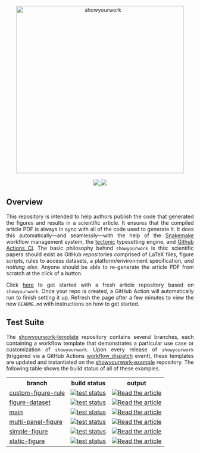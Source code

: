 <p align="center">
<a href="https://github.com/rodluger/showyourwork">
<img width = "450" src="https://raw.githubusercontent.com/rodluger/showyourwork/img/showyourwork.png" alt="showyourwork"/>
<br>
<br>
<a href="https://showyourwork.readthedocs.io/en/v0.0.27">
    <img src="https://img.shields.io/static/v1?label=read&message=the%20docs&color=blue"/>
</a>
<a href="https://github.com/rodluger/showyourwork-template/generate">
    <img src="https://img.shields.io/static/v1?label=create&message=new%20repo&color=brightgreen"/>
</a>
</p>

<h2>Overview</h2>

<p align="justify">
This repository is intended to help authors publish the code that generated the figures and results in a scientific article. It ensures that the compiled article PDF is always in sync with all of the code used to generate it. It does this automatically—and seamlessly—with the help of the <a href="https://snakemake.readthedocs.io">Snakemake</a> workflow management system, the <a href="https://tectonic-typesetting.github.io">tectonic</a> typesetting engine, and <a href="https://github.com/features/actions">Github Actions CI</a>. The basic philosophy behind <code>showyourwork</code> is this: scientific papers should exist as GitHub repositories comprised of LaTeX files, figure scripts, rules to access datasets, a platform/environment specification, <i>and nothing else</i>. Anyone should be able to re-generate the article PDF from scratch at the click of a button.
</p>

<p align="justify">
Click <a href="https://github.com/rodluger/showyourwork-template/generate">here</a> to get started with a fresh article repository based on <code>showyourwork</code>. Once your repo is created, a GitHub Action will automatically run to finish setting it up. Refresh the page after a few minutes to view the new <code>README.md</code> with instructions on how to get started.
</p>

<h2>Test Suite</h2>

<p align="justify">
The <a href="https://github.com/rodluger/showyourwork-template">showyourwork-template</a> repository contains several branches, each containing a workflow template that demonstrates a particular use case or customization of <code>showyourwork</code>.
Upon every release of <code>showyourwork</code> (triggered via a GitHub Actions <a href="https://github.com/rodluger/showyourwork/actions/workflows/release.yml">workflow_dispatch</a> event), these templates are updated and instantiated
on the <a href="https://github.com/rodluger/showyourwork-example">showyourwork-example</a> repository. The following table
shows the build status of all of these examples.
</p>

<table>
  <tr>
    <th>branch</th>
    <th>build status</th>
    <th>output</th>
  </tr>
  
  <tr>
    <td>
        <a href="https://github.com/rodluger/showyourwork-example/tree/custom-figure-rule">custom-figure-rule</a>
    </td>
    <td>
    <a href="https://github.com/rodluger/showyourwork-example/actions/workflows/showyourwork.yml?query=branch%3Acustom-figure-rule">
        <img src="https://github.com/rodluger/showyourwork-example/actions/workflows/showyourwork.yml/badge.svg?branch=custom-figure-rule" alt="test status"/>
    </a>
    </td>
    <td>
    <a href="https://github.com/rodluger/showyourwork-example/raw/custom-figure-rule-pdf/ms.pdf">
    <img src="https://img.shields.io/badge/article-pdf-blue.svg?style=flat" alt="Read the article"/>
    </a>
    </td>
  </tr>
  
  <tr>
    <td>
        <a href="https://github.com/rodluger/showyourwork-example/tree/figure-dataset">figure-dataset</a>
    </td>
    <td>
    <a href="https://github.com/rodluger/showyourwork-example/actions/workflows/showyourwork.yml?query=branch%3Afigure-dataset">
        <img src="https://github.com/rodluger/showyourwork-example/actions/workflows/showyourwork.yml/badge.svg?branch=figure-dataset" alt="test status"/>
    </a>
    </td>
    <td>
    <a href="https://github.com/rodluger/showyourwork-example/raw/figure-dataset-pdf/ms.pdf">
    <img src="https://img.shields.io/badge/article-pdf-blue.svg?style=flat" alt="Read the article"/>
    </a>
    </td>
  </tr>
  
  <tr>
    <td>
        <a href="https://github.com/rodluger/showyourwork-example/tree/main">main</a>
    </td>
    <td>
    <a href="https://github.com/rodluger/showyourwork-example/actions/workflows/showyourwork.yml?query=branch%3Amain">
        <img src="https://github.com/rodluger/showyourwork-example/actions/workflows/showyourwork.yml/badge.svg?branch=main" alt="test status"/>
    </a>
    </td>
    <td>
    <a href="https://github.com/rodluger/showyourwork-example/raw/main-pdf/ms.pdf">
    <img src="https://img.shields.io/badge/article-pdf-blue.svg?style=flat" alt="Read the article"/>
    </a>
    </td>
  </tr>
  
  <tr>
    <td>
        <a href="https://github.com/rodluger/showyourwork-example/tree/multi-panel-figure">multi-panel-figure</a>
    </td>
    <td>
    <a href="https://github.com/rodluger/showyourwork-example/actions/workflows/showyourwork.yml?query=branch%3Amulti-panel-figure">
        <img src="https://github.com/rodluger/showyourwork-example/actions/workflows/showyourwork.yml/badge.svg?branch=multi-panel-figure" alt="test status"/>
    </a>
    </td>
    <td>
    <a href="https://github.com/rodluger/showyourwork-example/raw/multi-panel-figure-pdf/ms.pdf">
    <img src="https://img.shields.io/badge/article-pdf-blue.svg?style=flat" alt="Read the article"/>
    </a>
    </td>
  </tr>
  
  <tr>
    <td>
        <a href="https://github.com/rodluger/showyourwork-example/tree/simple-figure">simple-figure</a>
    </td>
    <td>
    <a href="https://github.com/rodluger/showyourwork-example/actions/workflows/showyourwork.yml?query=branch%3Asimple-figure">
        <img src="https://github.com/rodluger/showyourwork-example/actions/workflows/showyourwork.yml/badge.svg?branch=simple-figure" alt="test status"/>
    </a>
    </td>
    <td>
    <a href="https://github.com/rodluger/showyourwork-example/raw/simple-figure-pdf/ms.pdf">
    <img src="https://img.shields.io/badge/article-pdf-blue.svg?style=flat" alt="Read the article"/>
    </a>
    </td>
  </tr>
  
  <tr>
    <td>
        <a href="https://github.com/rodluger/showyourwork-example/tree/static-figure">static-figure</a>
    </td>
    <td>
    <a href="https://github.com/rodluger/showyourwork-example/actions/workflows/showyourwork.yml?query=branch%3Astatic-figure">
        <img src="https://github.com/rodluger/showyourwork-example/actions/workflows/showyourwork.yml/badge.svg?branch=static-figure" alt="test status"/>
    </a>
    </td>
    <td>
    <a href="https://github.com/rodluger/showyourwork-example/raw/static-figure-pdf/ms.pdf">
    <img src="https://img.shields.io/badge/article-pdf-blue.svg?style=flat" alt="Read the article"/>
    </a>
    </td>
  </tr>
  
</table>
